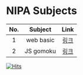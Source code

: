 # NIPA Subjects

| No. | Subject | Link |
|:---:|:---:|:---:|
| 1 | web basic | [링크](web_basic/) |
| 2 | JS gomoku | [링크](JSgomoku/) |

[![Hits](https://hits.seeyoufarm.com/api/count/incr/badge.svg?url=https%3A%2F%2Fgithub.com%2Furakasumi%2FNIPA&count_bg=%23FF2D2D&title_bg=%23555555&icon=&icon_color=%23E7E7E7&title=hits&edge_flat=false)](https://hits.seeyoufarm.com)

